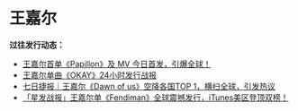 # 王嘉尔

**过往发行动态：**

* [王嘉尔首单《Papillon》及 MV 今日首发，引爆全球！](https://mp.weixin.qq.com/s/dYmGm5MDQDKN2yio-9w3fA)
* [王嘉尔单曲《OKAY》24小时发行战报](https://mp.weixin.qq.com/s/lIi39mvMwYcj-PjS7zsnAA)
* [七日捷报｜王嘉尔《Dawn of us》空降各国TOP 1，横扫全球，引发热议](https://mp.weixin.qq.com/s/JlP11DDaX27ViyVf3MFcrQ)
* [「星发战报」王嘉尔单《Fendiman》全球震撼发行，iTunes美区登顶双榜！](https://mp.weixin.qq.com/s/c6RPo2\_KN5v6VJzQWzqV6Q)

